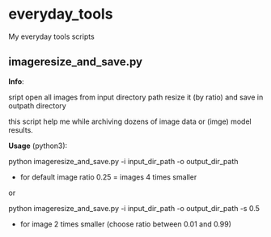 # everyday_tools
My everyday tools scripts

## imageresize_and_save.py

  **Info**: 
  
  sript open all images from input directory path resize it (by ratio) and save in outpath directory
  
  this script help me while archiving dozens of image data or (imge) model results. 

  **Usage** (python3):
  
  python imageresize_and_save.py -i input_dir_path -o output_dir_path
  * for default image ratio 0.25 = images 4 times smaller
  
  or
  
  python imageresize_and_save.py -i input_dir_path -o output_dir_path -s 0.5
  * for image 2 times smaller (choose ratio between 0.01 and 0.99)
  
  
